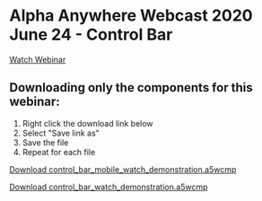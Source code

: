# Alpha Anywhere Webcast 2020 June 24 - Control Bar

[Watch Webinar](https://youtu.be/jeVQjZ7fDYA)

## Downloading only the components for this webinar:

1. Right click the download link below
2. Select "Save link as"
3. Save the file
4. Repeat for each file

<a href="https://github.com/alphaanywhere/Alpha-Anywhere-Webinars/raw/master/June%2024%202020/control_bar_mobile_watch_demonstration.a5wcmp">Download control_bar_mobile_watch_demonstration.a5wcmp</a>

<a href="https://github.com/alphaanywhere/Alpha-Anywhere-Webinars/raw/master/June%2024%202020/control_bar_watch_demonstration.a5wcmp">Download control_bar_watch_demonstration.a5wcmp</a>